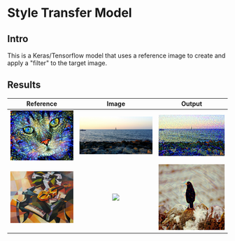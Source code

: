 # Style Transfer Model

## Intro

This is a Keras/Tensorflow model that uses a reference image to create and apply a "filter" to the target image.

## Results

Reference | Image | Output
:-------------------------:|:-------------------------:|:-------------------------:
<img src="https://github.com/black-tul1p/CS390/blob/main/lab3/reference/stained.jpg" width="250" />  | <img src="https://github.com/black-tul1p/CS390/blob/main/lab3/custom/sailboat.jpg" width="350" /> | <img src="https://github.com/black-tul1p/CS390/blob/main/lab3/output/stained_sailboat.jpg" width="300" />
<img src="https://github.com/black-tul1p/CS390/blob/main/lab3/reference/cubism.jpg" width="250" />  | <img src="https://github.com/black-tul1p/CS390/blob/main/lab3/custom/bird.PNG" width="350" /> | <img src="https://github.com/black-tul1p/CS390/blob/main/lab3/output/cubist_bird.jpg" width="300" />
